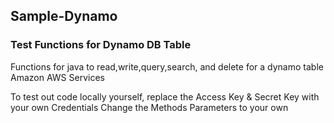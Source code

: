 ## Sample-Dynamo

### Test Functions for Dynamo DB Table
Functions for java to read,write,query,search, and delete for a dynamo table
Amazon AWS Services

To test out code locally yourself, replace the Access Key & Secret Key with your own Credentials 
Change the Methods Parameters to your own 


